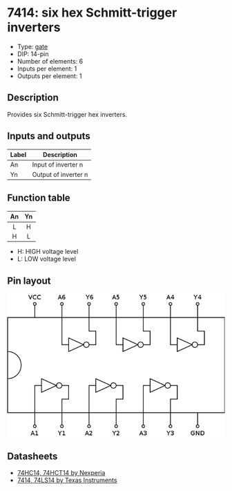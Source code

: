 # 7414: six hex Schmitt-trigger inverters

- Type: [gate](gates.md)
- DIP: 14-pin
- Number of elements: 6
- Inputs per element: 1
- Outputs per element: 1

## Description

Provides six Schmitt-trigger hex inverters.

## Inputs and outputs

| Label | Description            |
| ----- | ---------------------- |
| An    | Input of inverter n    |
| Yn    | Output of inverter n   |

## Function table

| An  | Yn  |
|:---:|:---:|
| L   | H   |
| H   | L   |

- H: HIGH voltage level
- L: LOW voltage level

## Pin layout

![](../dia/7404-dip.png)

## Datasheets

- [74HC14, 74HCT14 by Nexperia](https://assets.nexperia.com/documents/data-sheet/74HC_HCT14.pdf)
- [7414, 74LS14 by Texas Instruments](http://www.ti.com/lit/ds/symlink/sn5414.pdf)
